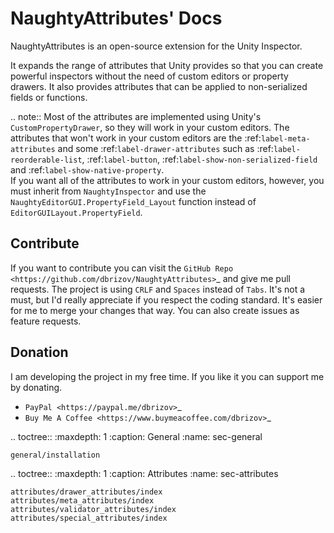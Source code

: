 NaughtyAttributes' Docs
=======================
NaughtyAttributes is an open-source extension for the Unity Inspector.

It expands the range of attributes that Unity provides so that you can create powerful inspectors without the need of custom editors or property drawers.
It also provides attributes that can be applied to non-serialized fields or functions.

.. note::
    Most of the attributes are implemented using Unity's ``CustomPropertyDrawer``, so they will work in your custom editors.
    The attributes that won't work in your custom editors are the :ref:`label-meta-attributes` and some :ref:`label-drawer-attributes`
    such as :ref:`label-reorderable-list`, :ref:`label-button`, :ref:`label-show-non-serialized-field` and :ref:`label-show-native-property`.    
    If you want all of the attributes to work in your custom editors, however,
    you must inherit from ``NaughtyInspector`` and use the ``NaughtyEditorGUI.PropertyField_Layout`` function instead of ``EditorGUILayout.PropertyField``.

Contribute
----------
If you want to contribute you can visit the `GitHub Repo <https://github.com/dbrizov/NaughtyAttributes>`_ and give me pull requests.
The project is using ``CRLF`` and ``Spaces`` instead of ``Tabs``. It's not a must, but I'd really appreciate if you respect the coding standard.
It's easier for me to merge your changes that way. You can also create issues as feature requests.

Donation
--------
I am developing the project in my free time. If you like it you can support me by donating.

- `PayPal <https://paypal.me/dbrizov>`_
- `Buy Me A Coffee <https://www.buymeacoffee.com/dbrizov>`_


.. toctree::
    :maxdepth: 1
    :caption: General
    :name: sec-general

    general/installation

.. toctree::
    :maxdepth: 1
    :caption: Attributes
    :name: sec-attributes

    attributes/drawer_attributes/index
    attributes/meta_attributes/index
    attributes/validator_attributes/index
    attributes/special_attributes/index
